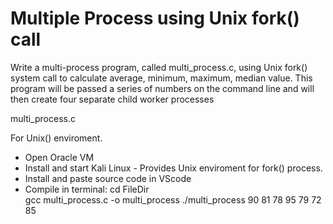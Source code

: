 # Multiple Process using Unix fork() call

Write a multi-process program, called multi_process.c, using Unix fork() system call to
calculate average, minimum, maximum, median value. This program will be passed a
series of numbers on the command line and will then create four separate child worker
processes

multi_process.c

For Unix() enviroment.
- Open Oracle VM
- Install and start Kali Linux - Provides Unix enviroment for fork() process.
- Install and paste source code in VScode 
- Compile in terminal: cd FileDir\
                       gcc multi_process.c -o multi_process
                       ./multi_process 90 81 78 95 79 72 85


